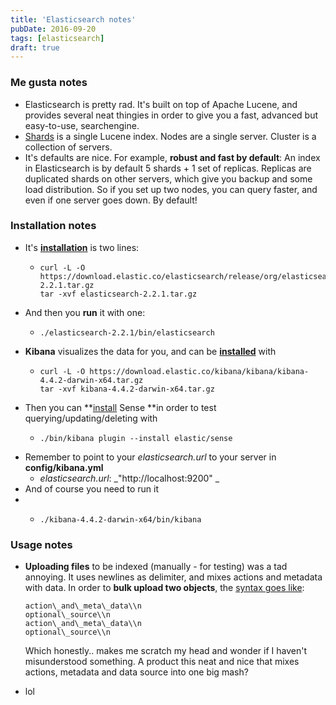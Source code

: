 ```yaml
---
title: 'Elasticsearch notes'
pubDate: 2016-09-20
tags: [elasticsearch]
draft: true
---
```


### Me gusta notes

- Elasticsearch is pretty rad. It's built on top of Apache Lucene, and provides several neat thingies in order to give you a fast, advanced but easy-to-use, searchengine.
- [Shards](https://www.elastic.co/guide/en/elasticsearch/reference/current/_basic_concepts.html) is a single Lucene index. Nodes are a single server. Cluster is a collection of servers.
- It's defaults are nice. For example, **robust and fast by default**: An index in Elasticsearch is by default 5 shards + 1 set of replicas. Replicas are duplicated shards on other servers, which give you backup and some load distribution. So if you set up two nodes, you can query faster, and even if one server goes down. By default!

### Installation notes

- It's **[installation](https://www.elastic.co/guide/en/elasticsearch/reference/current/_installation.html)** is two lines:
  - ```
    curl -L -O https://download.elastic.co/elasticsearch/release/org/elasticsearch/distribution/tar/elasticsearch/2.2.1/elasticsearch-2.2.1.tar.gz
    tar -xvf elasticsearch-2.2.1.tar.gz
    ```
- And then you **run** it with one:
  - ```
    ./elasticsearch-2.2.1/bin/elasticsearch
    ```
- **Kibana** visualizes the data for you, and can be **[installed](https://www.elastic.co/downloads/kibana)** with
  - ```
    curl -L -O https://download.elastic.co/kibana/kibana/kibana-4.4.2-darwin-x64.tar.gz
    tar -xvf kibana-4.4.2-darwin-x64.tar.gz
    ```
- Then you can **[install](https://www.elastic.co/guide/en/sense/current/installing.html) Sense **in order to test querying/updating/deleting with
  - ```
    ./bin/kibana plugin --install elastic/sense
    ```
- Remember to point to your _elasticsearch.url_ to your server in **config/kibana.yml**
  - _elasticsearch.url_: _"http://localhost:9200" _
- And of course you need to run it
- - ```
    ./kibana-4.4.2-darwin-x64/bin/kibana
    ```

### Usage notes

- **Uploading files** to be indexed (manually - for testing) was a tad annoying. It uses newlines as delimiter, and mixes actions and metadata with data. In order to **bulk upload two objects**, the [syntax goes like](https://www.elastic.co/guide/en/elasticsearch/reference/current/docs-bulk.html):

  ```
  action\_and\_meta\_data\\n
  optional\_source\\n
  action\_and\_meta\_data\\n
  optional\_source\\n
  ```

  Which honestly.. makes me scratch my head and wonder if I haven't misunderstood something. A product this neat and nice that mixes actions, metadata and data source into one big mash?

- lol
